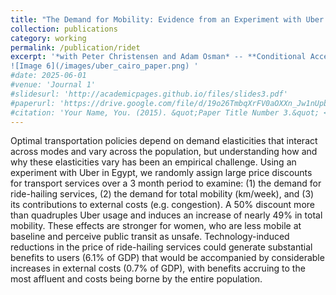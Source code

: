 ```yaml
---
title: "The Demand for Mobility: Evidence from an Experiment with Uber Riders"
collection: publications
category: working
permalink: /publication/ridet
excerpt: '*with Peter Christensen and Adam Osman* -- **Conditional Accepted on Journal of Public Economics** - [PDF Link](https://drive.google.com/file/d/19o26TmbqXrFV0aOXXn_Jw1nUpbnyxepo/view?usp=sharing)
![Image 6](/images/uber_cairo_paper.png) '
#date: 2025-06-01
#venue: 'Journal 1'
#slidesurl: 'http://academicpages.github.io/files/slides3.pdf'
#paperurl: 'https://drive.google.com/file/d/19o26TmbqXrFV0aOXXn_Jw1nUpbnyxepo/view?usp=sharing'
#citation: 'Your Name, You. (2015). &quot;Paper Title Number 3.&quot; <i>Journal 1</i>. 1(3).'
---
```


Optimal transportation policies depend on demand elasticities that interact across modes and vary across the population, but understanding how and why these elasticities vary has been an empirical challenge. Using an experiment with Uber in Egypt, we randomly assign large price discounts for transport services over a 3 month period to examine: (1) the demand for ride-hailing services, (2) the demand for total mobility (km/week), and (3) its contributions to external costs (e.g. congestion). A 50% discount more than quadruples Uber usage and induces an increase of nearly 49% in total mobility. These effects are stronger for women, who are less mobile at baseline and perceive public transit as unsafe. Technology-induced reductions in the price of ride-hailing services could generate substantial benefits to users (6.1% of GDP) that would be accompanied by considerable increases in external costs (0.7% of GDP), with benefits accruing to the most affluent and costs being borne by the entire population.

